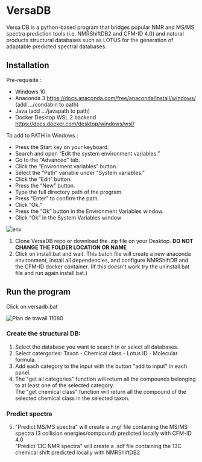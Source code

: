 # VersaDB
Versa DB is a python-based program that bridges popular NMR and MS/MS spectra prediction tools (i.e. NMRShiftDB2 and CFM-ID 4.0) and natural products structural databases such as LOTUS for the generation of adaptable predicted spectral databases.

## Installation
Pre-requisite : 
 - Windows 10
 - Anaconda 3 https://docs.anaconda.com/free/anaconda/install/windows/ (add .../condabin to path)
 - Java (add .../javapath to path)
 - Docker Desktop WSL 2 backend https://docs.docker.com/desktop/windows/wsl/

To add to PATH in Windows :
- Press the Start key on your keyboard.
- Search and open “Edit the system environment variables.”
- Go to the “Advanced” tab.
- Click the “Environment variables” button.
- Select the “Path” variable under “System variables.”
- Click the “Edit” button.
- Press the “New” button.
- Type the full directory path of the program.
- Press “Enter” to confirm the path.
- Click “Ok.”
- Press the “Ok” button in the Environment Variables window.
- Click “Ok” in the System Variables window

![env](https://github.com/simremy/versadb_tk/assets/41745996/57fadb75-5393-4712-a1ea-8ef967b164b3)


1. Clone VersaDB repo or download the .zip file  on your Desktop. **DO NOT CHANGE THE FOLDER LOCATION OR NAME**
2. Click on install.bat and wait. This batch file will create a new anaconda environment, install all dependencies, and configure NMRShiftDB and the CFM-ID docker container. (If this doesn't work try the uninstall.bat file and run again install.bat.)

## Run the program
Click on versadb.bat

![Plan de travail 11080](https://user-images.githubusercontent.com/41745996/168621136-db932ff8-f33d-46e2-95d3-2856455a08af.png)

### Create the structural DB:  
1. Select the database you want to search in or select all databases. 
2. Select catergories:  Taxon - Chemical class - Lotus ID - Molecular formula.   
3. Add each category to the input with the button "add to input" in each panel.  
4. The "get all categories" function will return all the compounds belonging to at least one of the selected category.  
   The "get chemical class" function will return all the compound of the selected chemical class in the selected taxon.  
### Predict spectra
5. "Predict MS/MS spectra" will create a .mgf file containing the MS/MS spectra (3 collision energies/compound) predicted locally with CFM-ID 4.0  
"Predict 13C NMR spectra" will create a .sdf file containing the 13C chemical shift predicted locally with NMRShiftDB2 


